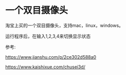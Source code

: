 # 一个双目摄像头

淘宝上买的一个双目摄像头，支持mac，linux，windows。

运行程序后，在输入1,2,3,4来切换显示状态

参考:

https://www.jianshu.com/p/2ce302d588a0

https://www.kaishixue.com/chusei3d/